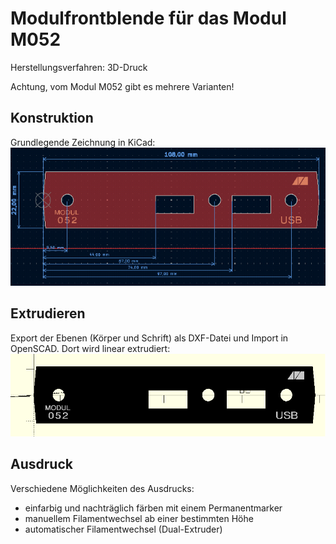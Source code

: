 # Modulfrontblende für das Modul M052
Herstellungsverfahren: 3D-Druck

Achtung, vom Modul M052 gibt es mehrere Varianten!

## Konstruktion
Grundlegende Zeichnung in KiCad:
![Grundlegende Zeichnung in KiCad](Bilder/M052_Frontblende__kicad.png)


## Extrudieren
Export der Ebenen (Körper und Schrift) als DXF-Datei und
Import in OpenSCAD. Dort wird linear extrudiert:
![Fontblende in OpenSCAD](Bilder/M052_Frontblende__scad.png)


## Ausdruck
Verschiedene Möglichkeiten des Ausdrucks:
- einfarbig und nachträglich färben mit einem Permanentmarker
- manuellem Filamentwechsel ab einer bestimmten Höhe
- automatischer Filamentwechsel (Dual-Extruder)

